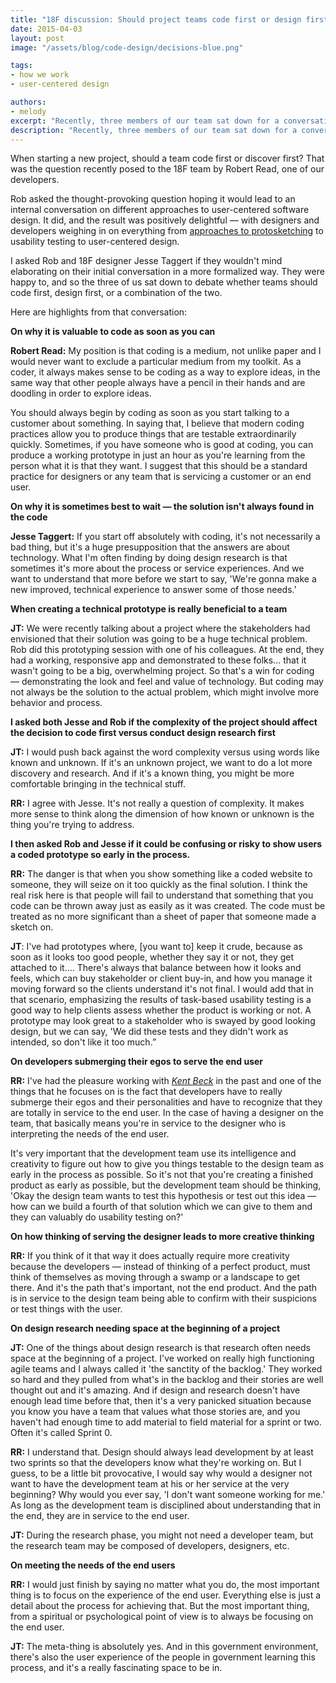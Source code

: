 ```yaml
---
title: "18F discussion: Should project teams code first or design first?"
date: 2015-04-03
layout: post
image: "/assets/blog/code-design/decisions-blue.png"

tags:
- how we work
- user-centered design

authors:
- melody
excerpt: "Recently, three members of our team sat down for a conversation about when teams should start coding on a project."
description: "Recently, three members of our team sat down for a conversation about when teams should start coding on a project."
---
```


When starting a new project, should a team code first or discover first?
That was the question recently posed to the 18F team by Robert Read, one
of our developers.

Rob asked the thought-provoking question hoping it would lead to an
internal conversation on different approaches to user-centered software
design. It did, and the result was positively delightful — with
designers and developers weighing in on everything from [approaches to
protosketching](https://18f.gsa.gov/2015/01/06/protosketch/)
to usability testing to user-centered design.

I asked Rob and 18F designer Jesse Taggert if they wouldn't mind
elaborating on their initial conversation in a more formalized way. They
were happy to, and so the three of us sat down to debate whether teams
should code first, design first, or a combination of the two.

Here are highlights from that conversation:

**On why it is valuable to code as soon as you can**

**Robert Read:** My position is that coding is a medium, not unlike
paper and I would never want to exclude a particular medium from my
toolkit. As a coder, it always makes sense to be coding as a way to
explore ideas, in the same way that other people always have a pencil in
their hands and are doodling in order to explore ideas.

You should always begin by coding as soon as you start talking to a
customer about something. In saying that, I believe that modern coding
practices allow you to produce things that are testable extraordinarily
quickly. Sometimes, if you have someone who is good at coding, you can
produce a working prototype in just an hour as you're learning from the
person what it is that they want. I suggest that this should be a
standard practice for designers or any team that is servicing a customer
or an end user.

**On why it is sometimes best to wait — the solution isn't always found
in the code**

**Jesse Taggert:** If you start off absolutely with coding, it's not
necessarily a bad thing, but it's a huge presupposition that the answers
are about technology. What I'm often finding by doing design research is
that sometimes it's more about the process or service experiences. And
we want to understand that more before we start to say, 'We're gonna
make a new improved, technical experience to answer some of those
needs.'

**When creating a technical prototype is really beneficial to a team**

**JT:** We were recently talking about a project where the stakeholders
had envisioned that their solution was going to be a huge technical
problem. Rob did this prototyping session with one of his colleagues. At
the end, they had a working, responsive app and demonstrated to these
folks... that it wasn't going to be a big, overwhelming project. So
that's a win for coding — demonstrating the look and feel and value of
technology. But coding may not always be the solution to the actual
problem, which might involve more behavior and process.

**I asked both Jesse and Rob if the complexity of the project should
affect the decision to code first versus conduct design research first**

**JT:** I would push back against the word complexity versus using words
like known and unknown. If it's an unknown project, we want to do a lot
more discovery and research. And if it's a known thing, you might be
more comfortable bringing in the technical stuff.

**RR:** I agree with Jesse. It's not really a question of complexity. It
makes more sense to think along the dimension of how known or unknown is
the thing you're trying to address.

**I then asked Rob and Jesse if it could be confusing or risky to show
users a coded prototype so early in the process.**

**RR:** The danger is that when you show something like a coded website
to someone, they will seize on it too quickly as the final solution. I
think the real risk here is that people will fail to understand that
something that you code can be thrown away just as easily as it was
created. The code must be treated as no more significant than a sheet of
paper that someone made a sketch on.

**JT**: I've had prototypes where, [you want to] keep it crude, because
as soon as it looks too good people, whether they say it or not, they
get attached to it…. There's always that balance between how it looks
and feels, which can buy stakeholder or client buy-in, and how you
manage it moving forward so the clients understand it's not final. I
would add that in that scenario, emphasizing the results of task-based
usability testing is a good way to help clients assess whether the
product is working or not. A prototype may look great to a stakeholder
who is swayed by good looking design, but we can say, 'We did these
tests and they didn't work as intended, so don't like it too much.”

**On developers submerging their egos to serve the end user**

**RR:** I've had the pleasure working with [*Kent
Beck*](https://en.wikipedia.org/wiki/Kent_Beck) in the past and one of
the things that he focuses on is the fact that developers have to really
submerge their egos and their personalities and have to recognize that
they are totally in service to the end user. In the case of having a
designer on the team, that basically means you're in service to the
designer who is interpreting the needs of the end user.

It's very important that the development team use its intelligence and
creativity to figure out how to give you things testable to the design
team as early in the process as possible. So it's not that you're
creating a finished product as early as possible, but the development
team should be thinking, 'Okay the design team wants to test this
hypothesis or test out this idea — how can we build a fourth of that
solution which we can give to them and they can valuably do usability
testing on?'

**On how thinking of serving the designer leads to more creative
thinking**

**RR:** If you think of it that way it does actually require more
creativity because the developers — instead of thinking of a perfect
product, must think of themselves as moving through a swamp or a
landscape to get there. And it's the path that's important, not the end
product. And the path is in service to the design team being able to
confirm with their suspicions or test things with the user.

**On design research needing space at the beginning of a project**

**JT:** One of the things about design research is that research often
needs space at the beginning of a project. I've worked on really high
functioning agile teams and I always called it 'the sanctity of the
backlog.' They worked so hard and they pulled from what's in the backlog
and their stories are well thought out and it's amazing. And if design
and research doesn't have enough lead time before that, then it's a very
panicked situation because you know you have a team that values what
those stories are, and you haven't had enough time to add material to
field material for a sprint or two. Often it's called Sprint 0.

**RR:** I understand that. Design should always lead development by at
least two sprints so that the developers know what they're working on.
But I guess, to be a little bit provocative, I would say why would a
designer not want to have the development team at his or her service at
the very beginning? Why would you ever say, 'I don't want someone
working for me.' As long as the development team is disciplined about
understanding that in the end, they are in service to the end user.

**JT:** During the research phase, you might not need a developer team,
but the research team may be composed of developers, designers, etc.

**On meeting the needs of the end users**

**RR:** I would just finish by saying no matter what you do, the most
important thing is to focus on the experience of the end user.
Everything else is just a detail about the process for achieving that.
But the most important thing, from a spiritual or psychological point of
view is to always be focusing on the end user.

**JT:** The meta-thing is absolutely yes. And in this government
environment, there's also the user experience of the people in
government learning this process, and it's a really fascinating space to
be in.

